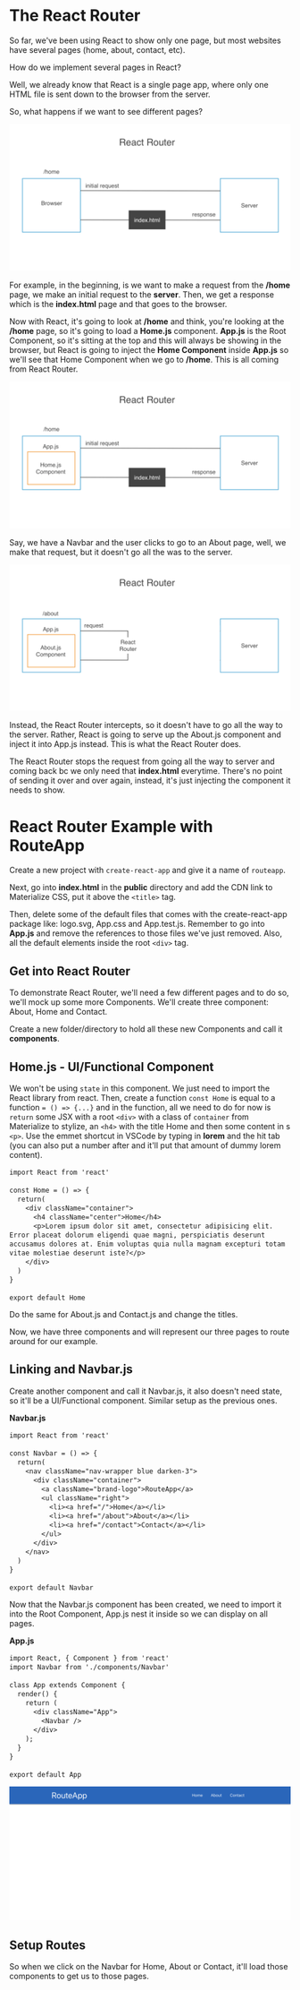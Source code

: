 # The React Router

So far, we've been using React to show only one page, but most websites have several pages (home, about, contact, etc).

How do we implement several pages in React?

Well, we already know that React is a single page app, where only one HTML file is sent down to the browser from the server.

So, what happens if we want to see different pages? 

<kbd>![alt text](img/reactrouter.png "screenshot")</kbd>

For example, in the beginning, is we want to make a request from the **/home** page, we make an initial request to the **server**. Then, we get a response which is the **index.html** page and that goes to the browser. 

Now with React, it's going to look at **/home** and think, you're looking at the **/home** page, so it's going to load a **Home.js** component. **App.js** is the Root Component, so it's sitting at the top and this will always be showing in the browser, but React is going to inject the **Home Component** inside **App.js** so we'll see that Home Component when we go to **/home**. This is all coming from React Router.

<kbd>![alt text](img/homecomp.png "screenshot")</kbd>

Say, we have a Navbar and the user clicks to go to an About page, well, we make that request, but it doesn't go all the was to the server.

<kbd>![alt text](img/aboutcomp.png "screenshot")</kbd>

Instead, the React Router intercepts, so it doesn't have to go all the way to the server. Rather, React is going to serve up the About.js component and inject it into App.js instead. This is what the React Router does.

The React Router stops the request from going all the way to server and coming back bc we only need that **index.html** everytime. There's no point of sending it over and over again, instead, it's just injecting the component it needs to show.

# React Router Example with RouteApp

Create a new project with ```create-react-app``` and give it a name of ```routeapp```.

Next, go into **index.html** in the **public** directory and add the CDN link to Materialize CSS, put it above the ```<title>``` tag.

Then, delete some of the default files that comes with the create-react-app package like: logo.svg, App.css and App.test.js. Remember to go into **App.js** and remove the references to those files we've just removed. Also, all the default elements inside the root ```<div>``` tag.

## Get into React Router

To demonstrate React Router, we'll need a few different pages and to do so, we'll mock up some more Components. We'll create three component: About, Home and Contact.

Create a new folder/directory to hold all these new Components and call it **components**.

## Home.js - UI/Functional Component

We won't be using ```state``` in this component. We just need to import the React library from react. Then, create a function ```const Home``` is equal to a function ```= () => {...}``` and in the function, all we need to do for now is ```return``` some JSX with a root ```<div>``` with a class of ```container``` from Materialize to stylize, an ```<h4>``` with the title Home and then some content in s ```<p>```. Use the emmet shortcut in VSCode by typing in **lorem** and the hit tab (you can also put a number after and it'll put that amount of dummy lorem content).

```
import React from 'react'

const Home = () => {
  return(
    <div className="container">
      <h4 className="center">Home</h4>
      <p>Lorem ipsum dolor sit amet, consectetur adipisicing elit. Error placeat dolorum eligendi quae magni, perspiciatis deserunt accusamus dolores at. Enim voluptas quia nulla magnam excepturi totam vitae molestiae deserunt iste?</p>
    </div>
  )
}

export default Home
```

Do the same for About.js and Contact.js and change the titles.

Now, we have three components and will represent our three pages to route around for our example.

## Linking and Navbar.js

Create another component and call it Navbar.js, it also doesn't need state, so it'll be a UI/Functional component. Similar setup as the previous ones.

**Navbar.js**
```
import React from 'react'

const Navbar = () => {
  return(
    <nav className="nav-wrapper blue darken-3">
      <div className="container">
        <a className="brand-logo">RouteApp</a>
        <ul className="right">
          <li><a href="/">Home</a></li>
          <li><a href="/about">About</a></li>
          <li><a href="/contact">Contact</a></li>
        </ul>
      </div>
    </nav>
  )
}

export default Navbar
```

Now that the Navbar.js component has been created, we need to import it into the Root Component, App.js nest it inside so we can display on all pages.

**App.js**
```
import React, { Component } from 'react'
import Navbar from './components/Navbar'

class App extends Component {
  render() {
    return (
      <div className="App">
        <Navbar />
      </div>
    );
  }
}

export default App
```

<kbd>![alt text](img/navbar.png "screenshot")</kbd>

## Setup Routes

So when we click on the Navbar for Home, About or Contact, it'll load those components to get us to those pages.

